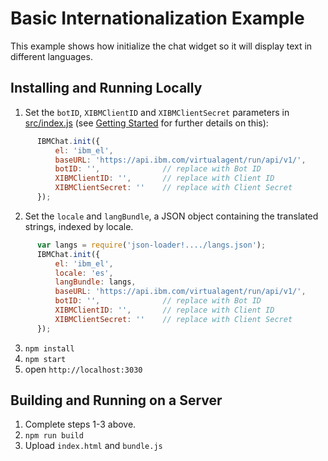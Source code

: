 # Basic Internationalization Example

This example shows how initialize the chat widget so it will display text in different languages.

## Installing and Running Locally
  1. Set the `botID`, `XIBMClientID` and `XIBMClientSecret` parameters in [src/index.js](./src/index.js) (see [Getting Started](https://github.com/watson-virtual-agents/chat-widget/blob/master/README.md#getting-started) for further details on this):

  ```javascript
        IBMChat.init({
            el: 'ibm_el',
            baseURL: 'https://api.ibm.com/virtualagent/run/api/v1/',
            botID: '',              // replace with Bot ID
            XIBMClientID: '',       // replace with Client ID
            XIBMClientSecret: ''    // replace with Client Secret
        });
  ```
  2. Set the `locale` and `langBundle`, a JSON object containing the translated strings, indexed by locale.

  ```javascript
        var langs = require('json-loader!..../langs.json');
        IBMChat.init({
            el: 'ibm_el',
            locale: 'es',
            langBundle: langs,
            baseURL: 'https://api.ibm.com/virtualagent/run/api/v1/',
            botID: '',              // replace with Bot ID
            XIBMClientID: '',       // replace with Client ID
            XIBMClientSecret: ''    // replace with Client Secret
        });
  ```
  3. `npm install`
  4. `npm start`
  5.  open `http://localhost:3030`

## Building and Running on a Server

  1. Complete steps 1-3 above.
  2. `npm run build`
  3. Upload `index.html` and `bundle.js`
